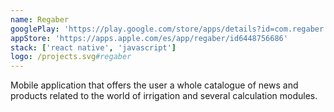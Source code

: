 ```yaml
---
name: Regaber
googlePlay: 'https://play.google.com/store/apps/details?id=com.regaber'
appStore: 'https://apps.apple.com/es/app/regaber/id6448756686'
stack: ['react native', 'javascript']
logo: /projects.svg#regaber
---
```


Mobile application that offers the user a whole catalogue of news and products
related to the world of irrigation and several calculation modules.
